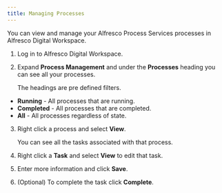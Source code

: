 ```yaml
---
title: Managing Processes
---
```

You can view and manage your Alfresco Process Services processes in Alfresco Digital Workspace.

1. Log in to Alfresco Digital Workspace.

2. Expand **Process Management** and under the **Processes** heading you can see all your processes.

    The headings are pre defined filters.

* **Running** - All processes that are running.
* **Completed** - All processes that are completed.
* **All** - All processes regardless of state.

3. Right click a process and select **View**.

    You can see all the tasks associated with that process.

4. Right click a **Task** and select **View** to edit that task.

5. Enter more information and click **Save**.

6. (Optional) To complete the task click **Complete**.
